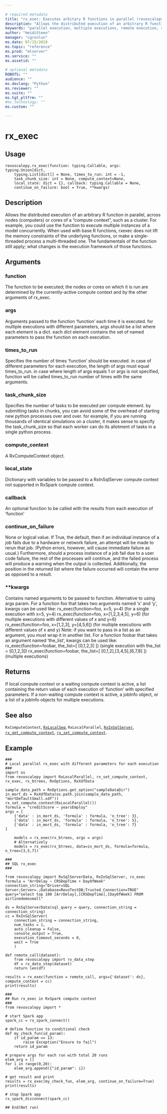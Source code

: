 ```yaml
--- 
 
# required metadata 
title: "rx_exec: Executes arbitary R functions in parallel (revoscalepy)" 
description: "Allows the distributed execution of an arbitrary R function in parallel, across nodes (computers) or cores of a “compute context”, such as a cluster. For example, you could use the function to execute multiple instances of a model concurrently. When used with base R functions, rxexec does not lift the memory constraints of the underlying functions, or make a single-threaded process a multi-threaded one. The fundamentals of the function still apply; what changes is the execution framework of those functions." 
keywords: "parallel execution, multiple executions, remote execution, sql" 
author: "HeidiSteen" 
manager: "cgronlun" 
ms.date: 07/15/2019
ms.topic: "reference" 
ms.prod: "mlserver" 
ms.service: "" 
ms.assetid: "" 
 
# optional metadata 
ROBOTS: "" 
audience: "" 
ms.devlang: "Python" 
ms.reviewer: "" 
ms.suite: "" 
ms.tgt_pltfrm: "" 
#ms.technology: "" 
ms.custom: "" 
 
---
```


# rx_exec


 


## Usage



```
revoscalepy.rx_exec(function: typing.Callable, args: typing.Union[dict,
    typing.List[dict]] = None, times_to_run: int = -1,
    task_chunk_size: int = None, compute_context=None,
    local_state: dict = {}, callback: typing.Callable = None,
    continue_on_failure: bool = True, **kwargs)
```





## Description

Allows the distributed execution of an arbitrary R function in parallel, across nodes
(computers) or cores of a “compute context”, such as a cluster. For example, you could
use the function to execute multiple instances of a model concurrently. When used with
base R functions, rxexec does not lift the memory constraints of the underlying functions,
or make a single-threaded process a multi-threaded one. The fundamentals of the function
still apply; what changes is the execution framework of those functions.


## Arguments


### function

The function to be executed; the nodes or cores on which it
is run are determined by the currently-active compute context and by the
other arguments of rx_exec.


### args

Arguments passed to the function ‘function’ each time it is executed.
for multiple executions with different parameters, args should be a list where each element is a dict.
each dict element contains the set of named parameters to pass the function on each execution.


### times_to_run

Specifies the number of times ‘function’ should be executed. in
case of different parameters for each execution, the length of args must equal
times_to_run. in case where length of args equals 1 or args is not specified,
function will be called times_to_run number of times with the same arguments.


### task_chunk_size

Specifies the number of tasks to be executed per compute element. by submitting tasks
in chunks, you can avoid some of the overhead of starting new python processes over and over. for example,
if you are running thousands of identical simulations on a cluster, it makes sense to specify the
task_chunk_size so that each worker can do its allotment of tasks in a single python process.


### compute_context

A RxComputeContext object.


### local_state

Dictionary with variables to be passed to a RxInSqlServer compute context
not supported in RxSpark compute context.


### callback

An optional function to be called with the results from each execution
of ‘function’


### continue_on_failure

None or logical value. If True, the default, then if an
individual instance of a job fails due to a hardware or network failure, an
attempt will be made to rerun that job. (Python errors, however, will cause
immediate failure as usual.) Furthermore, should a process instance of a job
fail due to a user code failure, the rest of the processes will continue, and
the failed process will produce a warning when the output is collected.
Additionally, the position in the returned list where the failure occurred will
contain the error as opposed to a result.


### **kwargs

Contains named arguments to be passed to function. Alternative to using args param.
For a function foo that takes two arguments named ‘x’ and ‘y’, kwargs can be used like:
rx_exec(function=foo, x=5, y=4) (for a single execution with x=5, y=4)
rx_exec(function=foo, x=[1,2,3,4,5], y=6) (for multiple executions with different values of x and y=6)
rx_exec(function=foo, x=[1,2,3], y=[4,5,6]) (for multiple executions with different values of x and y)
Note: if you want to pass in a list as an argument, you must wrap it in another list. For a function foobar
that takes an argument named ‘the_list’, kwargs can be used like:
rx_exec(function=foobar, the_list=[ [0,1,2,3] ]) (single execution with the_list = [0,1,2,3])
rx_exec(function=foobar, the_list=[ [0,1,2],[3,4,5],[6,7,8] ]) (multiple executions)


## Returns

If local compute context or a waiting compute context is active, a list containing the return
value of each execution of ‘function’ with specified parameters. If a non-waiting compute context is active, a jobInfo
object, or a list of a jobInfo objects for multiple executions.


## See also

`RxComputeContext`,
[`RxLocalSeq`](RxLocalSeq.md),
`RxLocalParallel`,
[`RxInSqlServer`](RxInSqlServer.md),
[`rx_get_compute_context`](rx-get-compute-context.md),
[`rx_set_compute_context`](rx-set-compute-context.md).


## Example



```
###
# Local parallel rx_exec with different parameters for each execution
###
import os
from revoscalepy import RxLocalParallel, rx_set_compute_context, rx_exec, rx_btrees, RxOptions, RxXdfData

sample_data_path = RxOptions.get_option("sampleDataDir")
in_mort_ds = RxXdfData(os.path.join(sample_data_path, "mortDefaultSmall.xdf"))
rx_set_compute_context(RxLocalParallel())
formula = "creditScore ~ yearsEmploy"
args = [
    {'data' : in_mort_ds, 'formula' : formula, 'n_tree': 3},
    {'data' : in_mort_ds, 'formula' : formula, 'n_tree': 5},
    {'data' : in_mort_ds, 'formula' : formula, 'n_tree': 7}
]

    models = rx_exec(rx_btrees, args = args)
    # Alternatively
    models = rx_exec(rx_btrees, data=in_mort_ds, formula=formula, n_tree=[3,5,7])

###
## SQL rx_exec
###

from revoscalepy import RxSqlServerData, RxInSqlServer, rx_exec
formula = "ArrDelay ~ CRSDepTime + DayOfWeek"
connection_string="Driver=SQL Server;Server=.;Database=RevoTestDB;Trusted_Connection=TRUE"
query="select top 100 [ArrDelay],[CRSDepTime],[DayOfWeek] FROM airlinedemosmall"

ds = RxSqlServerData(sql_query = query, connection_string = connection_string)
cc = RxInSqlServer(
    connection_string = connection_string,
    num_tasks = 1,
    auto_cleanup = False,
    console_output = True,
    execution_timeout_seconds = 0,
    wait = True
    )

def remote_call(dataset):
    from revoscalepy import rx_data_step
    df = rx_data_step(dataset)
    return len(df)

results = rx_exec(function = remote_call, args={'dataset': ds}, compute_context = cc)
print(results)

###
## Run rx_exec in RxSpark compute context
###
from revoscalepy import *

# start Spark app
spark_cc = rx_spark_connect()

# define function to conditional check
def my_check_fun(id_param):
    if id_param == 13:
        raise Exception("Ensure to fail")
    return id_param

# prepare args for each run with total 20 runs
elem_arg = []
for i in range(0,20):
    elem_arg.append({"id_param": i})

# get result and print
results = rx_exec(my_check_fun, elem_arg, continue_on_failure=True)
print(results)

# stop Spark app
rx_spark_disconnect(spark_cc)

## End(Not run)
```

